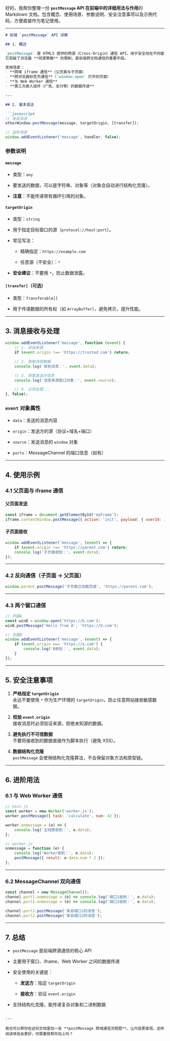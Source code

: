 好的，我帮你整理一份 **`postMessage` API 在前端中的详细用法与作用**的 Markdown 文档，包含概念、使用场景、参数说明、安全注意事项以及示例代码，方便直接作为笔记使用。

---

````markdown
# 前端 `postMessage` API 详解

## 1. 概述

`postMessage` 是 HTML5 提供的跨源（Cross-Origin）通信 API，用于安全地在不同窗口、iframe、tab 页或 Web Worker 之间传递消息。  
它突破了浏览器 **同源策略** 的限制，是前端跨文档通信的重要手段。

常用场景：
- **跨域 iframe 通信**（父页面与子页面）
- **跨浏览器标签页通信**（`window.open` 打开的页面）
- **与 Web Worker 通信**
- **第三方嵌入组件（广告、支付等）的数据传递**

---

## 2. 基本语法

```javascript
// 发送消息
otherWindow.postMessage(message, targetOrigin, [transfer]);

// 监听消息
window.addEventListener('message', handler, false);
````

### 参数说明

#### `message`

- 类型：`any`
    
- 要发送的数据，可以是字符串、对象等（对象会自动进行结构化克隆）。
    
- **注意**：不能传递带有循环引用的对象。
    

#### `targetOrigin`

- 类型：`string`
    
- 用于指定目标窗口的源（`protocol://host:port`）。
    
- 常见写法：
    
    - 精确指定：`https://example.com`
        
    - 任意源（不安全）：`*`
        
- **安全建议**：不要用 `*`，防止数据泄露。
    

#### `[transfer]`（可选）

- 类型：`Transferable[]`
    
- 用于传递数据的所有权（如 `ArrayBuffer`），避免拷贝，提升性能。
    

---

## 3. 消息接收与处理

```javascript
window.addEventListener('message', function (event) {
    // 1. 校验来源
    if (event.origin !== 'https://trusted.com') return;

    // 2. 获取消息数据
    console.log('收到消息：', event.data);

    // 3. 获取发送方信息
    console.log('消息来源窗口对象：', event.source);

    // 4. 业务处理...
}, false);
```

### `event` 对象属性

- `data`：发送的消息内容
    
- `origin`：发送方的源（协议+域名+端口）
    
- `source`：发送消息的 `window` 对象
    
- `ports`：MessageChannel 的端口信息（如有）
    

---

## 4. 使用示例

### 4.1 父页面与 iframe 通信

#### 父页面发送

```javascript
const iframe = document.getElementById('myFrame');
iframe.contentWindow.postMessage({ action: 'init', payload: { userId: 123 } }, 'https://child.com');
```

#### 子页面接收

```javascript
window.addEventListener('message', (event) => {
    if (event.origin !== 'https://parent.com') return;
    console.log('子页面收到：', event.data);
});
```

---

### 4.2 反向通信（子页面 → 父页面）

```javascript
window.parent.postMessage('子页面已加载完成', 'https://parent.com');
```

---

### 4.3 两个窗口通信

```javascript
// 页面A
const winB = window.open('https://b.com');
winB.postMessage('Hello from A', 'https://b.com');

// 页面B
window.addEventListener('message', (event) => {
    if (event.origin === 'https://a.com') {
        console.log('B收到：', event.data);
    }
});
```

---

## 5. 安全注意事项

1. **严格指定 `targetOrigin`**  
    永远不要使用 `*` 作为生产环境的 `targetOrigin`，防止任意网站接收敏感数据。
    
2. **校验 `event.origin`**  
    接收消息时必须验证来源，拒绝未知源的数据。
    
3. **避免执行不可信数据**  
    不要将接收到的数据直接作为脚本执行（避免 XSS）。
    
4. **数据结构化克隆**  
    `postMessage` 会使用结构化克隆算法，不会保留对象方法和原型链。
    

---

## 6. 进阶用法

### 6.1 与 Web Worker 通信

```javascript
// main.js
const worker = new Worker('worker.js');
worker.postMessage({ task: 'calculate', num: 42 });

worker.onmessage = (e) => {
    console.log('主线程收到：', e.data);
};

// worker.js
onmessage = function (e) {
    console.log('Worker收到：', e.data);
    postMessage({ result: e.data.num * 2 });
};
```

---

### 6.2 MessageChannel 双向通信

```javascript
const channel = new MessageChannel();
channel.port1.onmessage = (e) => console.log('端口1收到：', e.data);
channel.port2.onmessage = (e) => console.log('端口2收到：', e.data);

channel.port1.postMessage('来自端口1的消息');
channel.port2.postMessage('来自端口2的消息');
```

---

## 7. 总结

- `postMessage` 是前端跨源通信的核心 API
    
- 主要用于窗口、iframe、Web Worker 之间的数据传递
    
- 安全使用的关键是：
    
    - **发送方**：指定 `targetOrigin`
        
    - **接收方**：验证 `event.origin`
        
- 支持结构化克隆，能传递复杂对象和二进制数据
    

```

---

我也可以帮你在这份文档里加一张 **postMessage 跨域通信流程图**，让内容更直观。这样阅读体验会更好，你需要我帮你加上吗？
```